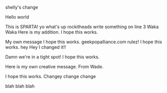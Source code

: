 shelly's change


Hello world

This is SPARTA!
yo what's up rockitheads
write something on line 3
Waka Waka
Here is my addition.
I hope this works.


My own message
I hope this works.
geekpopalliance.com rulez!
I hope this works.
hey
Hey I changed it!!

Damn we're in a tight spot!
I hope this works.

Here is my own creative message. From Wade.

I hope this works.
Changey change change



blah blah blah
